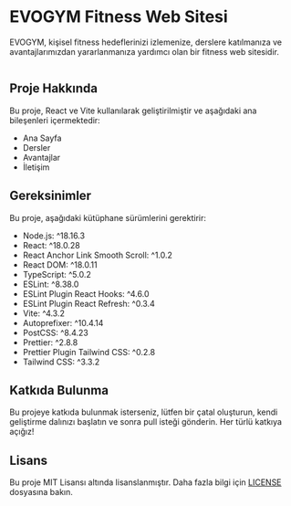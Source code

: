 # EVOGYM Fitness Web Sitesi

EVOGYM, kişisel fitness hedeflerinizi izlemenize, derslere katılmanıza ve avantajlarımızdan yararlanmanıza yardımcı olan bir fitness web sitesidir.

<img src=""/>

## Proje Hakkında

Bu proje, React ve Vite kullanılarak geliştirilmiştir ve aşağıdaki ana bileşenleri içermektedir:

- Ana Sayfa
- Dersler
- Avantajlar
- İletişim

## Gereksinimler

Bu proje, aşağıdaki kütüphane sürümlerini gerektirir:

- Node.js: ^18.16.3
- React: ^18.0.28
- React Anchor Link Smooth Scroll: ^1.0.2
- React DOM: ^18.0.11
- TypeScript: ^5.0.2
- ESLint: ^8.38.0
- ESLint Plugin React Hooks: ^4.6.0
- ESLint Plugin React Refresh: ^0.3.4
- Vite: ^4.3.2
- Autoprefixer: ^10.4.14
- PostCSS: ^8.4.23
- Prettier: ^2.8.8
- Prettier Plugin Tailwind CSS: ^0.2.8
- Tailwind CSS: ^3.3.2




## Katkıda Bulunma

Bu projeye katkıda bulunmak isterseniz, lütfen bir çatal oluşturun, kendi geliştirme dalınızı başlatın ve sonra pull isteği gönderin. Her türlü katkıya açığız!

## Lisans

Bu proje MIT Lisansı altında lisanslanmıştır. Daha fazla bilgi için [LICENSE](LICENSE) dosyasına bakın.
